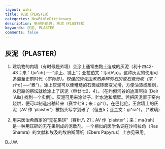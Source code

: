 ```yaml
---
layout: wiki
title: 灰泥（PLASTER）
categories: NewBibleDictionary
description: 圣经新词典: 灰泥（PLASTER）
keywords: 灰泥, PLASTER
comments: false
---
```


## 灰泥（PLASTER）

1. 建筑物的内墙（有时候是外墙）会涂上通常由黏土造成的灰泥（利十四42-43；来：t]u^ah] ──“涂上、铺上”；亚拉伯文：t]a{h\a）。这种灰泥的使用可追溯至史前时代（*耶利哥）。较佳的灰泥由煮热弄碎的石灰或石膏而成（来：s*i^d[ ──“煮”）。涂上灰泥可以使粗糙的石面或砖面变光滑，方便油漆或雕刻，以巴路的祭坛就给涂上了灰泥（申廿七2、4）。（在约但河谷的迪珥阿拉 [Deir `Alla] 找到一个实例）。灰泥可用来涂盆子、贮水池和墙壁。若把灰泥置于窑内烧烘，便可以制造出釉砖来（赛廿七9；来：gi^r）。在巴比伦，王宫墙上的灰泥（AV 作 'plaister'）被指头写字划破了（但五5；亚兰文：gi^ra^）。（*玻璃）

2. 用来医治希西家的“无花果饼”（赛卅八 21；AV 作 'plaister'；来：ma{rah）是一种用压碎的无花果制成的泥敷剂。一个相似的医学名词在沙呣拉角（Ras Shamra）的文献和埃及的埃伯斯蒲纸（Ebers Papyrus）上亦见采用。

D.J.W.








